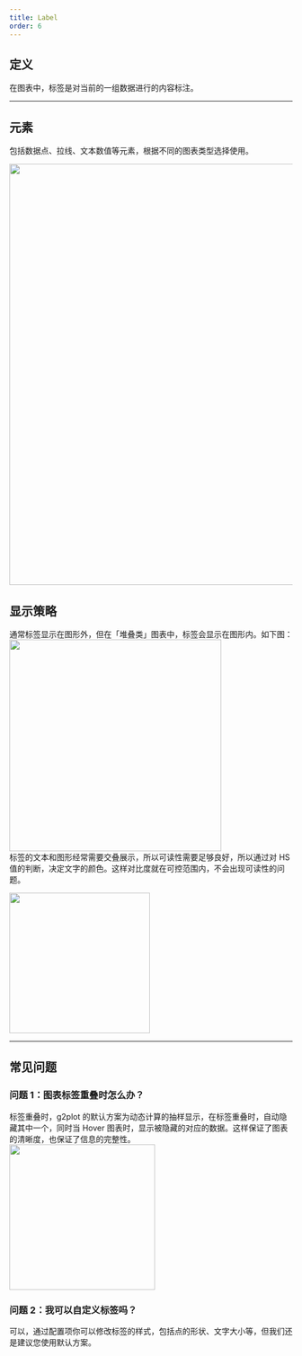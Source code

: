 ```yaml
---
title: Label
order: 6
---
```


## 定义

在图表中，标签是对当前的一组数据进行的内容标注。

---

## 元素

包括数据点、拉线、文本数值等元素，根据不同的图表类型选择使用。

<img src='https://gw.alipayobjects.com/mdn/rms_f8c6a0/afts/img/A*iufiSLxK90oAAAAAAAAAAABkARQnAQ' width=750/>

## 显示策略

通常标签显示在图形外，但在「堆叠类」图表中，标签会显示在图形内。如下图：<br /><img src='' width=377/><br />标签的文本和图形经常需要交叠展示，所以可读性需要足够良好，所以通过对 HS 值的判断，决定文字的颜色。这样对比度就在可控范围内，不会出现可读性的问题。

<img src='https://gw.alipayobjects.com/mdn/rms_f8c6a0/afts/img/A*ch10Q6ixqCIAAAAAAAAAAABkARQnAQ' width=250/>

---

## 常见问题

### 问题 1：图表标签重叠时怎么办？

标签重叠时，g2plot 的默认方案为动态计算的抽样显示，在标签重叠时，自动隐藏其中一个，同时当 Hover 图表时，显示被隐藏的对应的数据。这样保证了图表的清晰度，也保证了信息的完整性。<br /><img src='https://gw.alipayobjects.com/mdn/rms_f8c6a0/afts/img/A*NoZ0Q7S8mzkAAAAAAAAAAABkARQnAQ' width=259/>

### 问题 2：我可以自定义标签吗？

可以，通过配置项你可以修改标签的样式，包括点的形状、文字大小等，但我们还是建议您使用默认方案。
